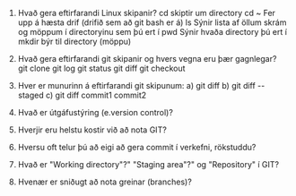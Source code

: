 1. Hvað gera eftirfarandi Linux skipanir?
	cd skiptir um directory
	cd ~ Fer upp á hæsta drif (drifið sem að git bash er á)
	ls Sýnir lista af öllum skrám og möppum í directoryinu sem þú ert í
	pwd Sýnir hvaða directory þú ert í
	mkdir býr til directory (möppu)

2. Hvað gera eftirfarandi git skipanir og hvers vegna eru þær gagnlegar?
	git clone
	git log
	git status
	git diff
	git checkout

3. Hver er munurinn á eftirfarandi git skipunum:
	a) git diff 
	b) git diff --staged 
	c) git diff commit1 commit2

4. 	Hvað er útgáfustýring (e.version control)? 

5.	Hverjir eru helstu kostir við að nota GIT?

6.	Hversu oft telur þú að eigi að gera commit í verkefni, rökstuddu?

7.	Hvað er "Working directory"?" "Staging area"?" og "Repository" í GIT?

8.	Hvenær er sniðugt að nota greinar (branches)?
